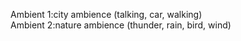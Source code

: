 Ambient 1:city ambience (talking, car, walking)
<br>Ambient 2:nature ambience (thunder, rain, bird, wind)
